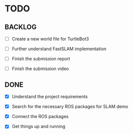 # TODO

## BACKLOG

- [ ] Create a new world file for TurtleBot3

- [ ] Further understand FastSLAM implementation

- [ ] Finish the submission report

- [ ] Finish the submission video

## DONE

- [x] Understand the project requirements

- [x] Search for the necessary ROS packages for SLAM demo

- [x] Connect the ROS packages

- [x] Get things up and running
